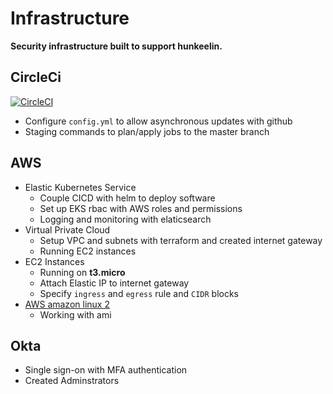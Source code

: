 # Infrastructure
  **Security infrastructure built to support hunkeelin.** 


## CircleCi

[![CircleCI](https://circleci.com/gh/hunkeelin/infrastructure.svg?style=shield)](https://circleci.com/gh/hunkeelin/infrastructure)
 - Configure `config.yml` to allow asynchronous updates with github
 - Staging commands to plan/apply jobs to the master branch

## AWS
 - Elastic Kubernetes Service
    - Couple CICD with helm to deploy software
    - Set up EKS rbac with AWS roles and permissions
    - Logging and monitoring with elaticsearch     
 - Virtual Private Cloud
   - Setup VPC and subnets with terraform and created internet gateway
   - Running EC2 instances
 - EC2 Instances
   - Running on **t3.micro**
   - Attach Elastic IP to internet gateway
   - Specify `ingress` and `egress` rule and `CIDR` blocks
 - [AWS amazon linux 2](https://aws.amazon.com/amazon-linux-2/)
   - Working with ami

## Okta

 - Single sign-on with MFA authentication
 - Created Adminstrators
